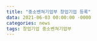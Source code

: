 ```yaml
---
title: "중소벤쳐기업부 창업기업 등록"
data: 2021-06-03 00:00:00 -0000
categories: news 
tags: 창업기업 중소벤쳐기업부
---
```

